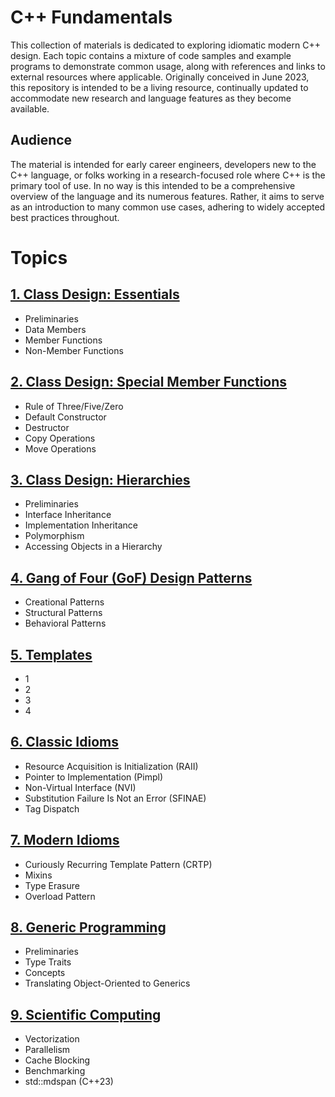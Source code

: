# C++ Fundamentals

This collection of materials is dedicated to exploring idiomatic modern C++ design. Each topic contains a mixture of code samples and example programs to demonstrate common usage, along with references and links to external resources where applicable. Originally conceived in June 2023, this repository is intended to be a living resource, continually updated to accommodate new research and language features as they become available.

## Audience

The material is intended for early career engineers, developers new to the C++ language, or folks working in a research-focused role where C++ is the primary tool of use. In no way is this intended to be a comprehensive overview of the language and its numerous features. Rather, it aims to serve as an introduction to many common use cases, adhering to widely accepted best practices throughout.

# Topics

## [1. Class Design: Essentials](https://github.com/cmbrandt/modern-cxx-seminar/blob/master/1_class_design_essentials.md)

* Preliminaries
* Data Members
* Member Functions
* Non-Member Functions

## [2. Class Design: Special Member Functions](https://github.com/cmbrandt/modern-cxx-seminar/blob/master/2_class_design_special.md)

* Rule of Three/Five/Zero
* Default Constructor
* Destructor
* Copy Operations
* Move Operations

## [3. Class Design: Hierarchies](https://github.com/cmbrandt/modern-cxx-seminar/blob/master/3_class_design_hierarchies.md)

* Preliminaries
* Interface Inheritance
* Implementation Inheritance
* Polymorphism
* Accessing Objects in a Hierarchy

## [4. Gang of Four (GoF) Design Patterns](https://github.com/cmbrandt/modern-cxx-seminar/blob/master/4_gof_design_patterns.md)

* Creational Patterns
* Structural Patterns
* Behavioral Patterns

## [5. Templates](https://github.com/cmbrandt/modern-cxx-seminar/blob/master/5_templates.md)

* 1
* 2
* 3
* 4

## [6. Classic Idioms](https://github.com/cmbrandt/modern-cxx-seminar/blob/master/6_classic_idioms.md)

* Resource Acquisition is Initialization (RAII)
* Pointer to Implementation (Pimpl)
* Non-Virtual Interface (NVI)
* Substitution Failure Is Not an Error (SFINAE)
* Tag Dispatch

## [7. Modern Idioms](https://github.com/cmbrandt/modern-cxx-seminar/blob/master/7_modern_idioms.md)

* Curiously Recurring Template Pattern (CRTP)
* Mixins
* Type Erasure
* Overload Pattern

## [8. Generic Programming](https://github.com/cmbrandt/modern-cxx-seminar/blob/master/8_generic_programming.md)

* Preliminaries
* Type Traits
* Concepts
* Translating Object-Oriented to Generics

## [9. Scientific Computing](https://github.com/cmbrandt/modern-cxx-seminar/blob/master/9_scientific_computing.md)

* Vectorization
* Parallelism
* Cache Blocking
* Benchmarking
* std::mdspan (C++23)
